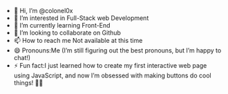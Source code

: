 - 👋 Hi, I’m @colonel0x
- 👀 I’m interested in Full-Stack web Development 
- 🌱 I’m currently learning  Front-End
- 💞️ I’m looking to collaborate on Github
- 📫 How to reach me Not available at this time
- 😄 Pronouns:Me (I’m still figuring out the best pronouns, but I’m happy to chat!)
- ⚡ Fun fact:I just learned how to create my first interactive web page using JavaScript, and now I’m obsessed with making buttons do cool things! 🎉🔘



<!---
colonel0x/colonel0x is a ✨ special ✨ repository because its `README.md` (this file) appears on your GitHub profile.
You can click the Preview link to take a look at your changes.
--->
